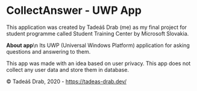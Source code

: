 # CollectAnswer - UWP App

This application was created by Tadeáš Drab (me) as my final project for student programme called Student Training Center by Microsoft Slovakia.

**About app**\n
Its UWP (Universal Windows Platform) application for asking questions and answering to them.

This app was made with an idea based on user privacy. This app does not collect any user data and store them in database.

© Tadeáš Drab, 2020 - https://tadeas-drab.dev/
